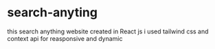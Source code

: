 # search-anyting
 this search anything website created in React js i used tailwind css and context api for reasponsive and dynamic 
